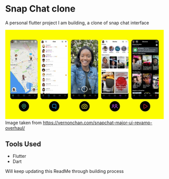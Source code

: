 # Snap Chat clone

A personal flutter project I am building, a clone of snap chat interface

![Snapchat UI](https://github.com/Williamtobs/SnapChat_Clone/blob/master/res/Action-Bar_2-1200x675.jpeg)
Image taken from https://vernonchan.com/snapchat-major-ui-revamp-overhaul/

## Tools Used
- Flutter
- Dart

Will keep updating this ReadMe through building process
